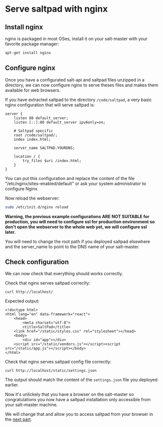 # Serve saltpad with nginx

## Install nginx

nginx is packaged in most OSes, install it on your salt-master with your favorite package manager:

```bash
apt-get install nginx
```

## Configure nginx

Once you have a configurated salt-api and saltpad files unzipped in a directory, we can now configure nginx to serve theses files and makes them available for web browsers.

If you have extracted saltpad to the directory `/code/saltpad`, a very basic nginx configuration that will serve saltpad is:

```Nginx
server {
    listen 80 default_server;
    listen [::]:80 default_server ipv6only=on;

    # Saltpad specific
    root /code/saltpad/;
    index index.html;

    server_name SALTPAD.YOURDNS;

    location / {
        try_files $uri /index.html;
    }
}
```

You can put this configuration and replace the content of the file "/etc/nginx/sites-enabled/default" or ask your system administrator to configure Nginx.

Now reload the webserver:

```bash
sudo /etc/init.d/nginx reload
```

__Warning, the previous example configurations ARE NOT SUITABLE for production, you will need to configure ssl for production environment so don't open the webserver to the whole web yet, we will configure ssl later.__

You will need to change the root path if you deployed saltpad elsewhere and the server_name to point to the DNS name of your salt-master.

## Check configuration

We can now check that everything should works correctly.

Check that nginx serves saltpad correclty:

```
curl http://localhost/
```

Expected output:

```
<!doctype html>
<html lang="en" data-framework="react">
    <head>
        <meta charset="utf-8">
        <title>SaltPad</title>
    <link href="/static/styles.css" rel="stylesheet"></head>
    <body>
        <div id="app"></div>
    <script src="/static/vendors.js"></script><script src="/static/app.js"></script></body>
</html>
```

Check that nginx serves saltpad config file correctly:

```
curl http://localhost/static/settings.json
```

The output should match the content of the `settings.json` file you deployed earlier.

Now it's unlickely that you have a browser on the salt-master so congratulations you now have a saltpad installation only accessible from your salt-master machine.

We will change that and allow you to access saltpad from your browser in the [next part](nginx-across-internet-cors.md).
